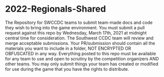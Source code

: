 # 2022-Regionals-Shared

The Repository for SWCCDC teams to submit team-made docs and code they wish to bring into the game environment. You must submit a pull request against this repo by Wednesday, March 17th, 2021 at midnight central time for consideration. The Southwest CCDC team will review and merge acceptable submissions. Your PR/submission should contain all the materials you want to include in a folder, NOT ENCRYPTED OR OBFUSCATED in any way. Everything posted to this repo must be available for any team to use and open to scrutiny by the competition organizers AND other teams. You may only submit things your team has created or modified for use during the game that you have the rights to distribute.
